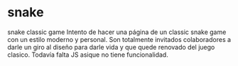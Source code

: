 # snake
snake classic game 
Intento de hacer una página de un classic snake game con un estilo moderno y personal. Son totalmente invitados colaboradores a darle un giro al diseño 
para darle vida y que quede renovado del juego clasico. Todavía falta JS asique no tiene funcionalidad. 

